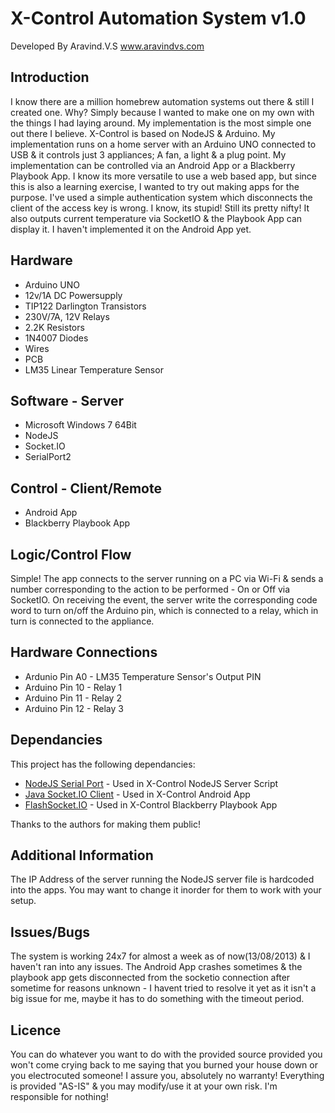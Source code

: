 X-Control Automation System v1.0
=============
Developed By Aravind.V.S
www.aravindvs.com


Introduction
-----
I know there are a million homebrew automation systems out there & still I created one. Why? Simply because I wanted to make one on my own with the things I had laying around. My implementation is the most simple one out there I believe. X-Control is based on NodeJS & Arduino. My implementation runs on a home server with an Arduino UNO connected to USB & it controls just 3 appliances; A fan, a light & a plug point. My implementation can be controlled via an Android App or a Blackberry Playbook App. I know its more versatile to use a web based app, but since this is also a learning exercise, I wanted to try out making apps for the purpose. I've used a simple authentication system which disconnects the client of the access key is wrong. I know, its stupid! Still its pretty nifty! It also outputs current temperature via SocketIO & the Playbook App can display it. I haven't implemented it on the Android App yet.

Hardware
-----

- Arduino UNO
- 12v/1A DC Powersupply
- TIP122 Darlington Transistors
- 230V/7A, 12V Relays
- 2.2K Resistors
- 1N4007 Diodes
- Wires
- PCB
- LM35 Linear Temperature Sensor

Software - Server
-----

- Microsoft Windows 7 64Bit
- NodeJS
- Socket.IO
- SerialPort2

Control - Client/Remote
-----

- Android App
- Blackberry Playbook App

Logic/Control Flow
-----

Simple! The app connects to the server running on a PC via Wi-Fi & sends a number corresponding to the action to be performed - On or Off via SocketIO. On receiving the event, the server write the corresponding code word to turn on/off the Arduino pin, which is connected to a relay, which in turn is connected to the appliance.


Hardware Connections
-----

- Ardunio Pin A0 - LM35 Temperature Sensor's Output PIN
- Arduino Pin 10 - Relay 1
- Arduino Pin 11 - Relay 2
- Arduino Pin 12 - Relay 3

Dependancies
-----

This project has the following dependancies:

- [NodeJS Serial Port](https://github.com/voodootikigod/node-serialport) - Used in X-Control NodeJS Server Script
- [Java Socket.IO Client](https://github.com/clwillingham/java-socket.io.client) - Used in X-Control Android App
- [FlashSocket.IO](https://github.com/simb/FlashSocket.IO) - Used in X-Control Blackberry Playbook App

Thanks to the authors for making them public!

Additional Information
-----

The IP Address of the server running the NodeJS server file is hardcoded into the apps. You may want to change it inorder for them to work with your setup.

Issues/Bugs
-----

The system is working 24x7 for almost a week as of now(13/08/2013) & I haven't ran into any issues. The Android App crashes sometimes & the playbook app gets disconnected from the socketio connection after sometime for reasons unknown - I havent tried to resolve it yet as it isn't a big issue for me, maybe it has to do something with the timeout period.

Licence
-----

You can do whatever you want to do with the provided source provided you won't come crying back to me saying that you burned your house down or you electrocuted someone! I assure you, absolutely no warranty! Everything is provided "AS-IS" & you may modify/use it at your own risk. I'm responsible for nothing!


